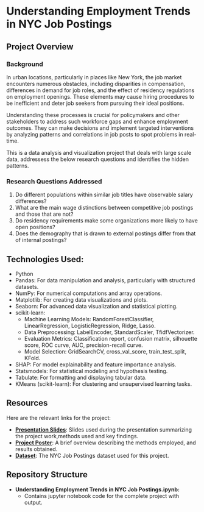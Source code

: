# Understanding Employment Trends in NYC Job Postings

## Project Overview

### Background
In urban locations, particularly in places like New York, the job market encounters numerous obstacles,
including disparities in compensation, differences in demand for job roles, and the effect of residency regulations on employment openings. These elements may cause hiring procedures to be inefficient and deter job
seekers from pursuing their ideal positions.

Understanding these processes is crucial for policymakers and other stakeholders to address such workforce
gaps and enhance employment outcomes. They can make decisions and implement targeted interventions
by analyzing patterns and correlations in job posts to spot problems in real-time.

This is a data analysis and visualization project that deals with large scale data, addressess the below research questions and identifies the hidden patterns.

### Research Questions Addressed
1. Do different populations within similar job titles have observable salary differences?
2. What are the main wage distinctions between competitive job postings and those that are not?
3. Do residency requirements make some organizations more likely to have open positions?
4. Does the demography that is drawn to external postings differ from that of internal postings?


## Technologies Used:
- Python
- Pandas: For data manipulation and analysis, particularly with structured datasets.
- NumPy: For numerical computations and array operations.
- Matplotlib: For creating data visualizations and plots.
- Seaborn: For advanced data visualization and statistical plotting.
- scikit-learn:
   - Machine Learning Models: RandomForestClassifier, LinearRegression, LogisticRegression, Ridge, Lasso.
   - Data Preprocessing: LabelEncoder, StandardScaler, TfidfVectorizer.
   - Evaluation Metrics: Classification report, confusion matrix, silhouette score, ROC curve, AUC, precision-recall curve.
   - Model Selection: GridSearchCV, cross_val_score, train_test_split, KFold.
- SHAP: For model explainability and feature importance analysis.
- Statsmodels: For statistical modeling and hypothesis testing.
- Tabulate: For formatting and displaying tabular data.
- KMeans (scikit-learn): For clustering and unsupervised learning tasks.


## Resources

Here are the relevant links for the project:

- **[Presentation Slides](Presentation_Slides.pdf)**: Slides used during the presentation summarizing the project work,methods used and key findings.
- **[Project Poster](Project_Report.pdf)**: A brief overview describing the methods employed, and results obtained.
- **[Dataset](Jobs_NYC_Postings.csv)**: The NYC Job Postings dataset used for this project.

## Repository Structure

* **Understanding Employment Trends in NYC Job Postings.ipynb:**
    * Contains jupyter notebook code for the complete project with output.
